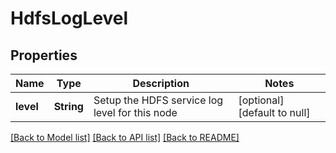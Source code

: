 # HdfsLogLevel

## Properties
Name | Type | Description | Notes
------------ | ------------- | ------------- | -------------
**level** | **String** | Setup the HDFS service log level for this node | [optional] [default to null]

[[Back to Model list]](../README.md#documentation-for-models) [[Back to API list]](../README.md#documentation-for-api-endpoints) [[Back to README]](../README.md)


